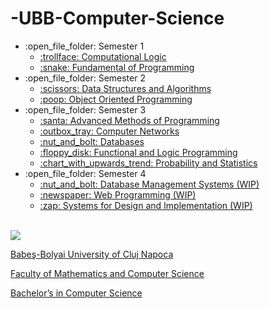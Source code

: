 # -UBB-Computer-Science
<ul>
  <li>:open_file_folder: Semester 1
    <ul>
      <li>
        <a href="https://github.com/PeluzaVerde/Computational-Logic"> 
          :trollface:  Computational Logic 
        </a>
      </li>
      <li>
        <a href="https://github.com/PeluzaVerde/Fundamentele-Programarii"> 
          :snake:  Fundamental of Programming 
        </a>
      </li>
    </ul>
  </li>
  <li>:open_file_folder: Semester 2
    <ul>
      <li>
        <a href="https://github.com/PeluzaVerde/Data-Structures-and-Algorithms"> 
          :scissors:  Data Structures and Algorithms 
        </a>
      </li>
      <li>
        <a href="https://github.com/PeluzaVerde/Object-Oriented-Programming"> 
          :poop:  Object Oriented Programming 
        </a>
      </li>
    </ul>
  </li>
  <li>:open_file_folder: Semester 3
    <ul>
      <li>
        <a href="https://github.com/PeluzaVerde/Advanced-Methods-of-Programming"> 
          :santa:  Advanced Methods of Programming 
        </a>
      </li>
      <li>
        <a href="https://github.com/PeluzaVerde/Computer-Networks"> 
          :outbox_tray:  Computer Networks 
        </a>
      </li>
      <li>
        <a href="https://github.com/PeluzaVerde/Databases"> 
          :nut_and_bolt:  Databases 
        </a>
      </li>
      <li>
        <a href="https://github.com/PeluzaVerde/Functional-and-Logic-Programming"> 
          :floppy_disk:  Functional and Logic Programming 
        </a>
      </li>
      <li>
        <a href="https://github.com/PeluzaVerde/Probability-and-Statistics"> 
          :chart_with_upwards_trend:  Probability and Statistics
        </a>
      </li>
    </ul>
  </li>
  <li>:open_file_folder: Semester 4
    <ul>
      <li>
        <a href="https://github.com">
          :nut_and_bolt:  Database Management Systems (WIP)
      </li>
      <li>
        <a href="https://github.com">
          :newspaper:  Web Programming (WIP)
      </li>
      <li>
        <a href="https://github.com">
          :zap:  Systems for Design and Implementation (WIP)
      </li>
    </ul>
  </li>
  </li>
</ul>

<br>
<img src="http://www.chem.ubbcluj.ro/romana/conferinte/MEEMB/archive/pictures/ubb.gif" />
<a href="http://www.cs.ubbcluj.ro">
<p> Babeş-Bolyai University of Cluj Napoca </p>
<p> Faculty of Mathematics and Computer Science </p>
<p> Bachelor’s in Computer Science </p>
</a>
<br>
